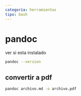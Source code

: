 ```yaml
---
categoría: herramientas
tipo: bash
---
```

# pandoc

ver si esta instalado
```sh
pandoc --version
```

## convertir a pdf

```sh
pandoc archivo.md -o archivo.pdf
```